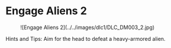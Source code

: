 # Engage Aliens 2

<figure markdown>
![Engage Aliens 2](../../images/dlc1/DLC_DM003_2.jpg)
</figure>

Hints and Tips: Aim for the head to defeat a heavy-armored alien.
